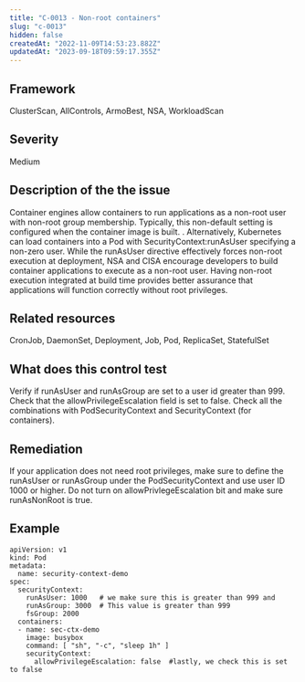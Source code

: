 ```yaml
---
title: "C-0013 - Non-root containers"
slug: "c-0013"
hidden: false
createdAt: "2022-11-09T14:53:23.882Z"
updatedAt: "2023-09-18T09:59:17.355Z"
---
```

## Framework
ClusterScan, AllControls, ArmoBest, NSA, WorkloadScan
## Severity
Medium
## Description of the the issue
Container engines allow containers to run applications as a non-root user with non-root group membership. Typically, this non-default setting is configured when the container image is built. . Alternatively, Kubernetes can load containers into a Pod with SecurityContext:runAsUser specifying a non-zero user. While the runAsUser directive effectively forces non-root execution at deployment, NSA and CISA encourage developers to build container applications to execute as a non-root user. Having non-root execution integrated at build time provides better assurance that applications will function correctly without root privileges.
## Related resources
CronJob, DaemonSet, Deployment, Job, Pod, ReplicaSet, StatefulSet
## What does this control test
Verify if runAsUser  and runAsGroup are set to a user id greater than 999. Check that the allowPrivilegeEscalation field is set to false. Check all the combinations with PodSecurityContext and SecurityContext (for containers).
## Remediation
If your application does not need root privileges, make sure to define the runAsUser or runAsGroup under the PodSecurityContext and use user ID 1000 or higher. Do not turn on allowPrivlegeEscalation bit and make sure runAsNonRoot is true.
## Example
```
apiVersion: v1
kind: Pod
metadata:
  name: security-context-demo
spec:
  securityContext:
    runAsUser: 1000   # we make sure this is greater than 999 and
    runAsGroup: 3000  # This value is greater than 999
    fsGroup: 2000
  containers:
  - name: sec-ctx-demo
    image: busybox
    command: [ "sh", "-c", "sleep 1h" ]
    securityContext:
      allowPrivilegeEscalation: false  #lastly, we check this is set to false
```